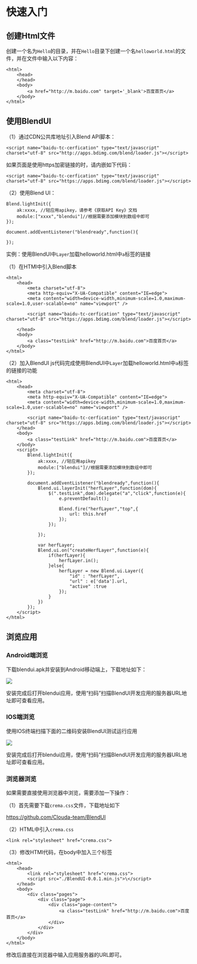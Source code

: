 # 快速入门

## 创建Html文件

创建一个名为`Hello`的目录，并在`Hello`目录下创建一个名`helloworld.html`的文件，并在文件中输入以下内容：

	<html>
		<head>
		</head>
		<body>
			<a href="http://m.baidu.com" target='_blank'>百度首页</a>
		</body>
	</html>

	
## 使用BlendUI

（1）通过CDN公共库地址引入Blend API脚本：
	
	<script name="baidu-tc-cerfication" type="text/javascript" charset="utf-8" src="http://apps.bdimg.com/blend/loader.js"></script>
	
如果页面是使用https加密链接的时，请内嵌如下代码：

	<script name="baidu-tc-cerfication" type="text/javascript" charset="utf-8" src="https://apps.bdimg.com/blend/loader.js"></script>

（2）使用Blend UI：

	Blend.lightInit({
		ak:xxxx, //轻应用apikey，请参考《获取API Key》文档
		module:["xxxx","blendui"]//根据需要添加模块到数组中即可
	});
	
	document.addEventListener("blendready",function(){
	
	});
	

实例：使用BlendUI中`Layer`加载helloworld.html中`a`标签的链接


（1）在HTMl中引入Blend脚本

	<html>
		<head>
			<meta charset="utf-8">
    		<meta http-equiv="X-UA-Compatible" content="IE=edge">
    		<meta content="width=device-width,minimum-scale=1.0,maximum-scale=1.0,user-scalable=no" name="viewport" />
    		
    		<script name="baidu-tc-cerfication" type="text/javascript" charset="utf-8" src="https://apps.bdimg.com/blend/loader.js"></script>

		</head>
		<body>
			<a class="testLink" href="http://m.baidu.com">百度首页</a>
		</body>
	</html>
	
（2）加入BlendUI js代码完成使用BlendUI中`Layer`加载helloworld.html中`a`标签的链接的功能

	<html>
		<head>
			<meta charset="utf-8">
    		<meta http-equiv="X-UA-Compatible" content="IE=edge">
    		<meta content="width=device-width,minimum-scale=1.0,maximum-scale=1.0,user-scalable=no" name="viewport" />
    		
    		<script name="baidu-tc-cerfication" type="text/javascript" charset="utf-8" src="https://apps.bdimg.com/blend/loader.js"></script>
		</head>
		<body>
			<a class="testLink" href="http://m.baidu.com">百度首页</a>
		</body>
		<script>
			Blend.lightInit({
				ak:xxxx, //轻应用apikey
				module:["blendui"]//根据需要添加模块到数组中即可
			});
			
			document.addEventListener("blendready",function(){	
				Blend.ui.layerInit("herfLayer",function(dom){
					$(".testLink",dom).delegate("a","click",function(e){
                		e.preventDefault();
                	
                		Blend.fire("herfLayer","top",{
                    		url: this.href
                		});
            		});
				
				});
			
				var herfLayer;
				Blend.ui.on("createHerfLayer",function(e){
					if(herfLayer){
                    	herfLayer.in();
                	}else{
                		herfLayer = new Blend.ui.Layer({
                			"id" : "herfLayer",
                			"url" : e['data'].url,
                			"active" :true
                		});
                	}
				})
			});
		</script>
	</html>


## 浏览应用

### Android端浏览

下载blendui.apk并安装到Android移动端上，下载地址如下：

![](/md/images/ios_runtime.png)

安装完成后打开blendui应用，使用“扫码”扫描BlendUI开发应用的服务器URL地址即可查看应用。

### IOS端浏览

使用IOS终端扫描下面的二维码安装BlendUI测试运行应用

![](/md/images/iosdownload.png)

安装完成后打开blendui应用，使用“扫码”扫描BlendUI开发应用的服务器URL地址即可查看应用。

### 浏览器浏览

如果需要直接使用浏览器中浏览，需要添加一下操作：

（1）首先需要下载`crema.css`文件，下载地址如下

<https://github.com/Clouda-team/BlendUI>

（2）HTML中引入`crema.css`

	<link rel="stylesheet" href="crema.css">
	
（3）修改HTMl代码，在body中加入三个标签

	<html>
		<head>
			<link rel="stylesheet" href="crema.css">
			<script src="./BlendUI-0.0.1.min.js">\</script>
		</head>
		<body>
			<div class="pages">
				<div class="page">
					<div class="page-content">
						<a class="testLink" href="http://m.baidu.com">百度首页</a>
					</div>
				</div>
			</div>
		</body>
	</html>

修改后直接在浏览器中输入应用服务器的URL即可。



